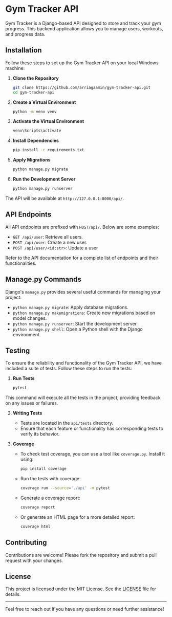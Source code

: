# Gym Tracker API

Gym Tracker is a Django-based API designed to store and track your gym progress. 
This backend application allows you to manage users, workouts, and progress data.

## Installation

Follow these steps to set up the Gym Tracker API on your local Windows machine:

1. **Clone the Repository**

   ```bash
   git clone https://github.com/arriagaamin/gym-tracker-api.git
   cd gym-tracker-api
   ```

2. **Create a Virtual Environment**

   ```bash
   python -m venv venv
   ```

3. **Activate the Virtual Environment**

   ```bash
   venv\Scripts\activate
   ```

4. **Install Dependencies**

   ```bash
   pip install -r requirements.txt
   ```

5. **Apply Migrations**

   ```bash
   python manage.py migrate
   ```

6. **Run the Development Server**

   ```bash
   python manage.py runserver
   ```

The API will be available at `http://127.0.0.1:8000/api/`.

## API Endpoints

All API endpoints are prefixed with `HOST/api/`. Below are some examples:

- `GET /api/user`: Retrieve all users.
- `POST /api/user`: Create a new user.
- `POST /api/user/<id:str>`: Update a user

Refer to the API documentation for a complete list of endpoints and their functionalities.

## Manage.py Commands

Django's `manage.py` provides several useful commands for managing your project:

- `python manage.py migrate`: Apply database migrations.
- `python manage.py makemigrations`: Create new migrations based on model changes.
- `python manage.py runserver`: Start the development server.
- `python manage.py shell`: Open a Python shell with the Django environment.

## Testing

To ensure the reliability and functionality of the Gym Tracker API, we have included a
suite of tests. Follow these steps to run the tests:

1. **Run Tests**

   ```bash
   pytest
   ```

This command will execute all the tests in the project, providing feedback on any issues or failures.

2. **Writing Tests**

   - Tests are located in the `api/tests` directory.
   - Ensure that each feature or functionality has corresponding tests to verify its behavior.

3. **Coverage**

   - To check test coverage, you can use a tool like `coverage.py`. Install it using:

     ```bash
     pip install coverage
     ```

   - Run the tests with coverage:

     ```bash
     coverage run --source='./api' -m pytest
     ```

   - Generate a coverage report:

     ```bash
     coverage report
     ```

   - Or generate an HTML page for a more detailed report:

     ```bash
     coverage html
     ```

## Contributing

Contributions are welcome! Please fork the repository and submit a pull request with your changes.

## License

This project is licensed under the MIT License. See the [LICENSE](LICENSE) file for details.

---

Feel free to reach out if you have any questions or need further assistance!
